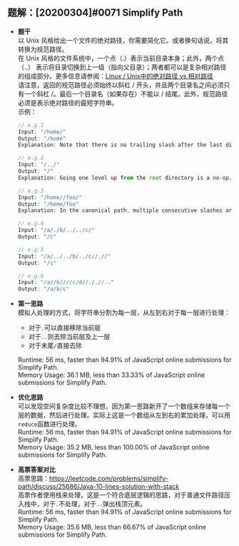 ## 题解：[20200304]#0071 Simplify Path
- **题干**   
以 Unix 风格给出一个文件的绝对路径，你需要简化它。或者换句话说，将其转换为规范路径。   
在 Unix 风格的文件系统中，一个点（.）表示当前目录本身；此外，两个点 （..） 表示将目录切换到上一级（指向父目录）；两者都可以是复杂相对路径的组成部分。更多信息请参阅：[Linux / Unix中的绝对路径 vs 相对路径](https://www.linuxnix.com/abslute-path-vs-relative-path-in-linuxunix/)   
请注意，返回的规范路径必须始终以斜杠 / 开头，并且两个目录名之间必须只有一个斜杠 /。最后一个目录名（如果存在）不能以 / 结尾。此外，规范路径必须是表示绝对路径的最短字符串。    
  示例：    
  ```JavaScript
  // e.g.1
  Input: "/home/"
  Output: "/home"
  Explanation: Note that there is no trailing slash after the last directory name.

  // e.g.2
  Input: "/../"
  Output: "/"
  Explanation: Going one level up from the root directory is a no-op, as the root level is the highest level you can go.

  // e.g.3
  Input: "/home//foo/"
  Output: "/home/foo"
  Explanation: In the canonical path, multiple consecutive slashes are replaced by a single one.

  // e.g.4
  Input: "/a/./b/../../c/"
  Output: "/c"

  // e.g.5
  Input: "/a/../../b/../c//.//"
  Output: "/c"

  // e.g.6
  Input: "/a//b////c/d//././/.."
  Output: "/a/b/c"
  ```

- **第一思路**   
模拟人处理的方式，将字符串分割为每一层，从左到右对于每一层进行处理：      
  - 对于`.`可以直接移除当前层
  - 对于`..`则去除当前层及上一层
  - 对于末尾`/`直接去除      

  Runtime: 56 ms, faster than 94.91% of JavaScript online submissions for Simplify Path.   
  Memory Usage: 36.1 MB, less than 33.33% of JavaScript online submissions for Simplify Path.   
- **优化思路**   
可以发现空间复杂度比较不理想，因为第一思路新开了一个数组来存储每一个层的数据，然后进行处理。实际上这是一个数组从左到右的累加处理，可以用`reduce`函数进行处理。       
Runtime: 56 ms, faster than 94.91% of JavaScript online submissions for Simplify Path.   
Memory Usage: 35.2 MB, less than 100.00% of JavaScript online submissions for Simplify Path.   
- **高票答案对比**   
高票思路：https://leetcode.com/problems/simplify-path/discuss/25686/Java-10-lines-solution-with-stack   
高票作者使用栈来处理，这是一个符合底层逻辑的思路，对于普通文件路径压入栈中，对于`.`不处理，对于`..`弹出栈顶元素。     
Runtime: 56 ms, faster than 94.91% of JavaScript online submissions for Simplify Path.   
Memory Usage: 35.6 MB, less than 66.67% of JavaScript online submissions for Simplify Path.   